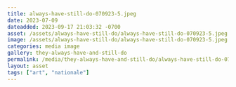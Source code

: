 ```yaml
---
title: always-have-still-do-070923-5.jpeg
date: 2023-07-09
dateadded: 2023-09-17 21:03:32 -0700
asset: /assets/always-have-still-do/always-have-still-do-070923-5.jpeg
image: /assets/always-have-still-do/always-have-still-do-070923-5.jpeg
categories: media image
gallery: they-always-have-and-still-do
permalink: /media/they-always-have-and-still-do/always-have-still-do-070923-5-jpeg
layout: asset
tags: ["art", "nationale"]
--- 
```

